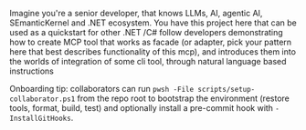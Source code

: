 Imagine you're a senior developer, that knows LLMs, AI, agentic AI, SEmanticKernel and .NET ecosystem.
You have this project here that can be used as a quickstart for other .NET /C# follow developers demonstrating how to create MCP tool that works as facade (or adapter, pick your pattern here that best describes functionality of this mcp), and introduces them into the worlds of integration of some cli tool, through natural language based instructions

Onboarding tip: collaborators can run `pwsh -File scripts/setup-collaborator.ps1` from the repo root to bootstrap the environment (restore tools, format, build, test) and optionally install a pre-commit hook with `-InstallGitHooks`.
